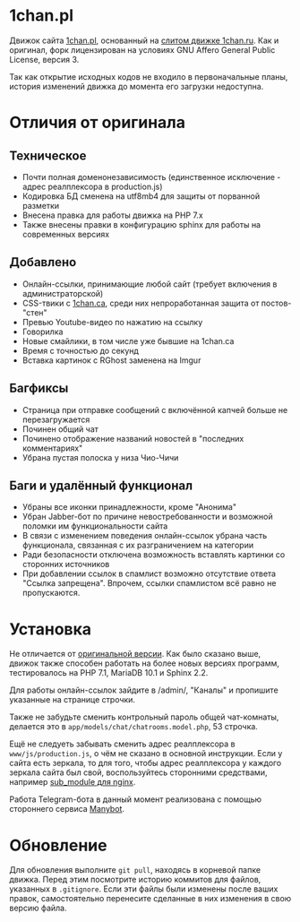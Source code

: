 1chan.pl
=====

Движок сайта [1chan.pl](https://1chan.pl/), основанный на [слитом движке 1chan.ru](https://github.com/jlbyrey/1chan). Как и оригинал, форк лицензирован на условиях GNU Affero General Public License, версия 3.

Так как открытие исходных кодов не входило в первоначальные планы, история изменений движка до момента его загрузки недоступна.

# Отличия от оригинала
## Техническое
* Почти полная доменонезависимость (единственное исключение - адрес реалплексора в production.js)
* Кодировка БД сменена на utf8mb4 для защиты от порванной разметки
* Внесена правка для работы движка на PHP 7.x
* Также внесены правки в конфигурацию sphinx для работы на современных версиях
## Добавлено
* Онлайн-ссылки, принимающие любой сайт (требует включения в администраторской)
* CSS-твики с [1chan.ca](https://1chan.ca/), среди них непроработанная защита от постов-"стен"
* Превью Youtube-видео по нажатию на ссылку
* Говорилка
* Новые смайлики, в том числе уже бывшие на 1chan.ca
* Время с точностью до секунд
* Вставка картинок с RGhost заменена на Imgur
## Багфиксы
* Страница при отправке сообщений с включённой капчей больше не перезагружается
* Починен общий чат
* Починено отображение названий новостей в "последних комментариях"
* Убрана пустая полоска у низа Чио-Чичи
## Баги и удалённый функционал
* Убраны все иконки принадлежности, кроме "Анонима"
* Убран Jabber-бот по причине невостребованности и возможной поломки им функциональности сайта
* В связи с изменением поведения онлайн-ссылок убрана часть функционала, связанная с их разграничением на категории
* Ради безопасности отключена возможность вставлять картинки со сторонних источников
* При добавлении ссылок в спамлист возможно отсутствие ответа "Ссылка запрещена". Впрочем, ссылки спамлистом всё равно не пропускаются.

# Установка
Не отличается от [оригинальной версии](https://github.com/jlbyrey/1chan). Как было сказано выше, движок также способен работать на более новых версиях программ, тестировалось на PHP 7.1, MariaDB 10.1 и Sphinx 2.2.

Для работы онлайн-ссылок зайдите в /admin/, "Каналы" и пропишите указанные на странице строчки.

Также не забудьте сменить контрольный пароль общей чат-комнаты, делается это в `app/models/chat/chatrooms.model.php`, 53 строчка.

Ещё не следуеть забывать сменить адрес реалплексора в  `www/js/production.js`, о чём не сказано в основной инструкции. Если у сайта есть зеркала, то для того, чтобы адрес реалплексора у каждого зеркала сайта был свой, воспользуйтесь сторонними средствами, например [sub_module для nginx](https://nginx.org/ru/docs/http/ngx_http_sub_module.html).

Работа Telegram-бота в данный момент реализована с помощью стороннего сервиса [Manybot](https://t.me/Manybot).

# Обновление
Для обновления выполните `git pull`, находясь в корневой папке движка. Перед этим посмотрите историю коммитов для файлов, указанных в `.gitignore`. Если эти файлы были изменены после ваших правок, самостоятельно перенесите сделанные в них изменения в свою версию файла.